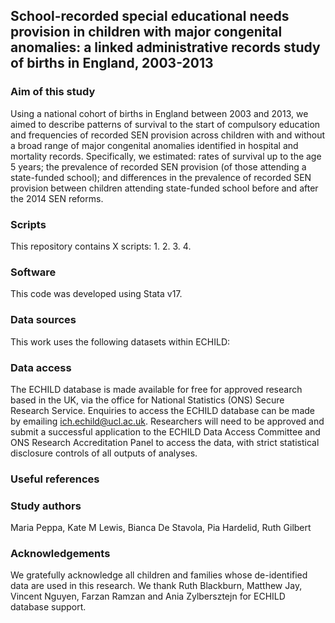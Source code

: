 ## School-recorded special educational needs provision in children with major congenital anomalies: a linked administrative records study of births in England, 2003-2013
### Aim of this study
Using a national cohort of births in England between 2003 and 2013, we aimed to describe patterns of survival to the start of compulsory education and frequencies of recorded SEN provision across children with and without a broad range of major congenital anomalies identified in hospital and mortality records. Specifically, we estimated: rates of survival up to the age 5 years; the prevalence of recorded SEN provision (of those attending a state-funded school); and differences in the prevalence of recorded SEN provision between children attending state-funded school before and after the 2014 SEN reforms. 
### Scripts
This repository contains X scripts:
1.
2.
3.
4.
### Software
This code was developed using Stata v17.
### Data sources
This work uses the following datasets within ECHILD:

### Data access
The ECHILD database is made available for free for approved research based in the UK, via the office for National Statistics (ONS) Secure Research Service. Enquiries to access the ECHILD database can be made by emailing ich.echild@ucl.ac.uk. Researchers will need to be approved and submit a successful application to the ECHILD Data Access Committee and ONS Research Accreditation Panel to access the data, with strict statistical disclosure controls of all outputs of analyses.
### Useful references

### Study authors
Maria Peppa, Kate M Lewis, Bianca De Stavola, Pia Hardelid, Ruth Gilbert
### Acknowledgements
We gratefully acknowledge all children and families whose de-identified data are used in this research. We thank Ruth Blackburn, Matthew Jay, Vincent Nguyen, Farzan Ramzan and Ania Zylbersztejn for ECHILD database support.
